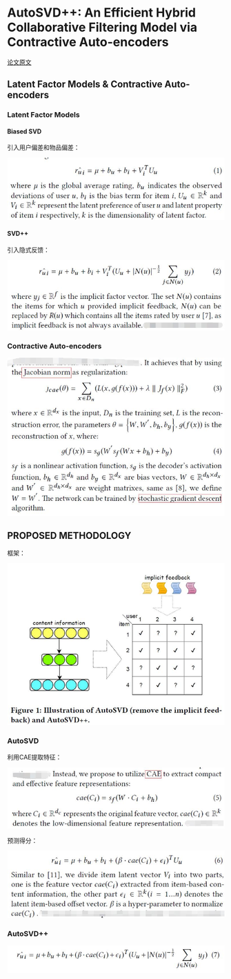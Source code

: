 # AutoSVD++: An Efficient Hybrid Collaborative Filtering Model via Contractive Auto-encoders

[论文原文](https://github.com/chenboability/RecommenderSystem-Paper/blob/master/Deep%20Learning/paper/AutoSVD%2B%2B.pdf)

## Latent Factor Models & Contractive Auto-encoders
### Latent Factor Models
#### Biased SVD

引入用户偏差和物品偏差：

![](res/48.jpg)

#### SVD++

引入隐式反馈：

![](res/49.jpg)

### Contractive Auto-encoders

![](res/50.jpg)

## PROPOSED METHODOLOGY

框架：

![](res/autoSVD.jpg)

### AutoSVD

利用CAE提取特征：

![](res/51.jpg)

预测得分：

![](res/52.jpg)

### AutoSVD++

![](res/53.jpg)